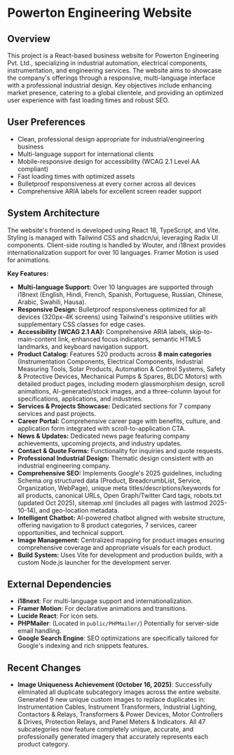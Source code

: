 # Powerton Engineering Website

## Overview
This project is a React-based business website for Powerton Engineering Pvt. Ltd., specializing in industrial automation, electrical components, instrumentation, and engineering services. The website aims to showcase the company's offerings through a responsive, multi-language interface with a professional industrial design. Key objectives include enhancing market presence, catering to a global clientele, and providing an optimized user experience with fast loading times and robust SEO.

## User Preferences
- Clean, professional design appropriate for industrial/engineering business
- Multi-language support for international clients
- Mobile-responsive design for accessibility (WCAG 2.1 Level AA compliant)
- Fast loading times with optimized assets
- Bulletproof responsiveness at every corner across all devices
- Comprehensive ARIA labels for excellent screen reader support

## System Architecture
The website's frontend is developed using React 18, TypeScript, and Vite. Styling is managed with Tailwind CSS and shadcn/ui, leveraging Radix UI components. Client-side routing is handled by Wouter, and i18next provides internationalization support for over 10 languages. Framer Motion is used for animations.

**Key Features:**
- **Multi-language Support:** Over 10 languages are supported through i18next (English, Hindi, French, Spanish, Portuguese, Russian, Chinese, Arabic, Swahili, Hausa).
- **Responsive Design:** Bulletproof responsiveness optimized for all devices (320px-4K screens) using Tailwind's responsive utilities with supplementary CSS classes for edge cases.
- **Accessibility (WCAG 2.1 AA):** Comprehensive ARIA labels, skip-to-main-content link, enhanced focus indicators, semantic HTML5 landmarks, and keyboard navigation support.
- **Product Catalog:** Features 520 products across **8 main categories** (Instrumentation Components, Electrical Components, Industrial Measuring Tools, Solar Products, Automation & Control Systems, Safety & Protective Devices, Mechanical Pumps & Spares, BLDC Motors) with detailed product pages, including modern glassmorphism design, scroll animations, AI-generated/stock images, and a three-column layout for specifications, applications, and industries.
- **Services & Projects Showcase:** Dedicated sections for 7 company services and past projects.
- **Career Portal:** Comprehensive career page with benefits, culture, and application form integrated with scroll-to-application CTA.
- **News & Updates:** Dedicated news page featuring company achievements, upcoming projects, and industry updates.
- **Contact & Quote Forms:** Functionality for inquiries and quote requests.
- **Professional Industrial Design:** Thematic design consistent with an industrial engineering company.
- **Comprehensive SEO:** Implements Google's 2025 guidelines, including Schema.org structured data (Product, BreadcrumbList, Service, Organization, WebPage), unique meta titles/descriptions/keywords for all products, canonical URLs, Open Graph/Twitter Card tags, robots.txt (updated Oct 2025), sitemap.xml (includes all pages with lastmod 2025-10-14), and geo-location metadata.
- **Intelligent Chatbot:** AI-powered chatbot aligned with website structure, offering navigation to 8 product categories, 7 services, career opportunities, and technical support.
- **Image Management:** Centralized mapping for product images ensuring comprehensive coverage and appropriate visuals for each product.
- **Build System:** Uses Vite for development and production builds, with a custom Node.js launcher for the development server.

## External Dependencies
- **i18next**: For multi-language support and internationalization.
- **Framer Motion**: For declarative animations and transitions.
- **Lucide React**: For icon sets.
- **PHPMailer**: (Located in `public/PHPMailer/`) Potentially for server-side email handling.
- **Google Search Engine**: SEO optimizations are specifically tailored for Google's indexing and rich snippets features.

## Recent Changes
- **Image Uniqueness Achievement (October 16, 2025)**: Successfully eliminated all duplicate subcategory images across the entire website. Generated 9 new unique custom images to replace duplicates in: Instrumentation Cables, Instrument Transformers, Industrial Lighting, Contactors & Relays, Transformers & Power Devices, Motor Controllers & Drives, Protection Relays, and Panel Meters & Indicators. All 47 subcategories now feature completely unique, accurate, and professionally generated imagery that accurately represents each product category.